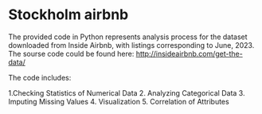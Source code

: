 # Stockholm airbnb

The provided code in Python represents analysis process for the dataset downloaded from Inside Airbnb, with listings corresponding to June, 2023. The sourse code could be found here: http://insideairbnb.com/get-the-data/

The code includes:

1.Checking Statistics of Numerical Data
2. Analyzing Categorical Data
3. Imputing Missing Values
4. Visualization
5. Correlation of Attributes
